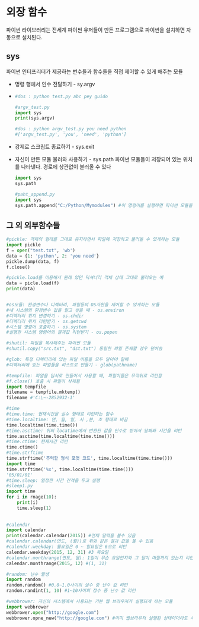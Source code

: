 # 외장 함수

파이썬 라이브러리는 전세계 파이썬 유저들이 만든 프로그램으로 파이썬을 설치하면 자동으로 설치된다.

## sys

파이썬 인터프리터가 제공하는 변수들과 함수들을 직접 제어할 수 있게 해주는 모듈

- 명령 행에서 인수 전달하기 - sy.argv

- ```python
  #dos : python test.py abc pey guido
  
  #argv_test.py
  import sys
  print(sys.argv)
  
  #dos : python argv_test.py you need python
  #['argv_test.py', 'you', 'need', 'python']
  ```

- 강제로 스크립트 종료하기 - sys.exit

- 자신이 만든 모듈 불러와 사용하기 - sys.path
  파이썬 모듈들이 저장되어 있는 위치를 나타낸다. 경로에 상관없이 불러올 수 있다

  ```python
  import sys
  sys.path
  
  #paht_append.py
  import sys
  sys.path.append("C:/Python/Mymodules") #이 명령어를 실행하면 파이썬 모듈을 불러와 사용할 수 있음
  ```



## 그 외 외부함수들

```python
#pickle: 객체의 형태를 그대로 유지하면서 파일에 저장하고 불러올 수 있게하는 모듈
import pickle
f = open("test.txt", 'wb')
data = {1: 'python', 2: 'you need'}
pickle.dump(data, f)
f.close()

#pickle.load를 이용해서 원래 있던 딕셔너리 객체 상태 그대로 불러오는 예
data = picle.load(f)
print(data)


#os모듈: 환경변수나 디렉터리, 파일등의 OS자원을 제어할 수 있게하는 모듈
#내 시스템의 환경변수 값을 알고 싶을 때 - os.environ
#디렉터리 위치 변경하기 - os.chdir
#디렉터리 위치 리턴받기 - os.getcwd
#시스템 명령어 호출하기 - os.system
#실행한 시스템 명령어의 결과값 리턴받기 - os.popen

#shutil: 파일을 복사해주는 파이썬 모듈
#shutil.copy("src.txt", "dst.txt") 동일한 파일 존재할 경우 덮어씀

#glob: 특정 디렉터리에 있는 파일 이름을 모두 알아야 할때
#디렉터리에 있는 파일들을 리스트로 만들기 - glob(pathname)

#tempfile: 파일을 임시로 만들어서 사용할 때, 파일이름은 무작위로 리턴함
#f.close() 호출 시 파일이 삭제됨
import tempfile
filename = tempfile.mktemp()
filename #'C:\~-2852932-1'

#time
#time.time: 현재시간을 실수 형태로 리턴하는 함수
#time.localtime: 연, 월, 일, 시 ,분, 초 형태로 바꿈
time.localtime(time.time())
#time.asctime: 위의 locatime에서 반환된 값을 인수로 받아서 날짜와 시간을 리턴
time.asctime(time.localtime(time.time()))
#time.ctime: 현재시간 리턴
time.ctime()
#time.strftime
time.strftime('추력할 형식 포맷 코드', time.localtime(time.time()))
import time
time.strftime('%x', time.localtime(time.time()))
'05/01/01'
#time.sleep: 일정한 시간 간격을 두고 실행
#sleep1.py
import time
for i in rnage(10):
    print(i)
    time.sleep(1)
    
    
#calendar
import calendar
print(calendar.calendar(2015)) #전체 달력을 볼수 있음
#calendar.calendar(연도, (월))로 위와 같은 결과 값을 볼 수 있음
#calendar.weekday: 월요일은 0 ~ 일요일은 6으로 리턴
calendar.weekday(2015, 12, 31) #3 목요일
#calendar.monthrange(연도, 월): 1일이 무슨 요일인지와 그 달이 며칠까지 있는지 리턴
calendar.monthrange(2015, 12) #(1, 31)

#random: 난수 발생
import random
random.random() #0.0~1.0사이의 실수 중 난수 값 리턴
random.randint(1, 10) #1~10사이의 정수 중 난수 값 리턴

#webbrower: 자신의 시스템에서 사용되는 기본 웹 브라우저가 실행되게 하는 모듈
import webbrower
webbrower.open("http://google.com")
webbrower.opne_new("http://google.com") #이미 웹브라우저 실행된 상태이더라도 새로운 창으로 열림
```

